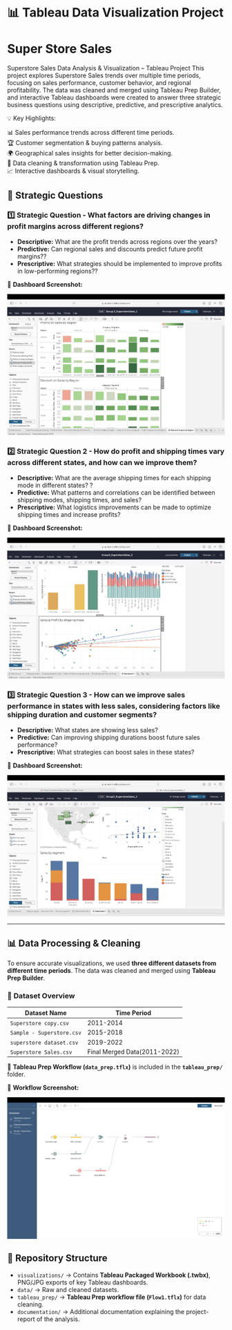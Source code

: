 # 📊 Tableau Data Visualization Project

# Super Store Sales
Superstore Sales Data Analysis & Visualization – Tableau Project
This project explores Superstore Sales trends over multiple time periods, focusing on sales performance, customer behavior, and regional profitability. The data was cleaned and merged using Tableau Prep Builder, and interactive Tableau dashboards were created to answer three strategic business questions using descriptive, predictive, and prescriptive analytics.

💡 Key Highlights:

📊 Sales performance trends across different time periods.  
🏆 Customer segmentation & buying patterns analysis.  
🌍 Geographical sales insights for better decision-making.  
🔄 Data cleaning & transformation using Tableau Prep.  
📈 Interactive dashboards & visual storytelling.  


## 📌 Strategic Questions 
### **1️⃣ Strategic Question - What factors are driving changes in profit margins across different regions?**
   - **Descriptive:** What are the profit trends across regions over the years?
   - **Predictive:** Can regional sales and discounts predict future profit margins??
   - **Prescriptive:** What strategies should be implemented to improve profits in low-performing regions??

🔹 **Dashboard Screenshot:**  

![Dashboard](Visualizations/Dashboard-1.png)

### **2️⃣ Strategic Question 2 -	How do profit and shipping times vary across different states, and how can we improve them?**
   - **Descriptive:** What are the average shipping times for each shipping mode in different states? ?
   - **Predictive:** What patterns and correlations can be identified between shipping modes, shipping times, and sales?
   - **Prescriptive:** What logistics improvements can be made to optimize shipping times and increase profits?

🔹 **Dashboard Screenshot:**  

![Dashboard](Visualizations/Dashboard-2.png)

### **3️⃣ Strategic Question 3 - 	How can we improve sales performance in states with less sales, considering factors like shipping duration and customer segments?**
   - **Descriptive:** What states are showing less sales? 
   - **Predictive:** Can improving shipping durations boost future sales performance?
   - **Prescriptive:** What strategies can boost sales in these states?

🔹 **Dashboard Screenshot:** 

![Dashboard](Visualizations/Dashboard-3.png)

---

## 📊 Data Processing & Cleaning
To ensure accurate visualizations, we used **three different datasets from different time periods**. The data was cleaned and merged using **Tableau Prep Builder**.

### 📂 **Dataset Overview**
| Dataset Name       | Time Period |
|-------------------|------------|
| `Superstore copy.csv`   | 2011-2014   | 
| `Sample - Superstore.csv`   | 2015-2018   |
| `superstore dataset.csv`   | 2019-2022   | 
| `Superstore Sales.csv` | Final Merged Data(2011-2022) | Processed via Tableau Prep |

🔹 **Tableau Prep Workflow (`data_prep.tflx`)** is included in the **`tableau_prep/`** folder.


🔹 **Workflow Screenshot:** 

![Tableau Prep](Tableau_Prep/tableau_prep_workflow.png)



## 📂 Repository Structure 
- `visualizations/` → Contains **Tableau Packaged Workbook (.twbx)**, PNG/JPG exports of key Tableau dashboards.
- `data/` → Raw and cleaned datasets.
- `tableau_prep/` → **Tableau Prep workflow file (`Flow1.tflx`)** for data cleaning.
- `documentation/` → Additional documentation explaining the project-report of the analysis.
